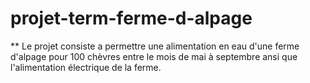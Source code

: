 # projet-term-ferme-d-alpage

** Le projet consiste a permettre une alimentation en eau d'une ferme d'alpage pour 100 chèvres entre le mois de mai à septembre ansi que l'alimentation électrique de la ferme.
